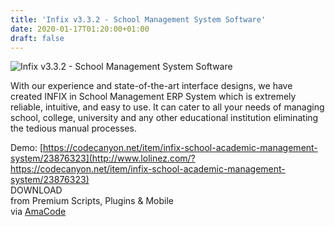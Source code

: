```yaml
---
title: 'Infix v3.3.2 - School Management System Software'
date: 2020-01-17T01:20:00+01:00
draft: false
---
```


![Infix v3.3.2 - School Management System Software](http://www.codelist.cc/uploads/posts/2020-01/1579190263_infix.jpg "Infix v3.3.2 - School Management System Software")  
  
With our experience and state-of-the-art interface designs, we have created INFIX in School Management ERP System which is extremely reliable, intuitive, and easy to use. It can cater to all your needs of managing school, college, university and any other educational institution eliminating the tedious manual processes.  
  
Demo: [https://codecanyon.net/item/infix-school-academic-management-system/23876323](http://www.lolinez.com/?https://codecanyon.net/item/infix-school-academic-management-system/23876323)  
DOWNLOAD  
from Premium Scripts, Plugins & Mobile  
via [AmaCode](https://amazcode.ooo)